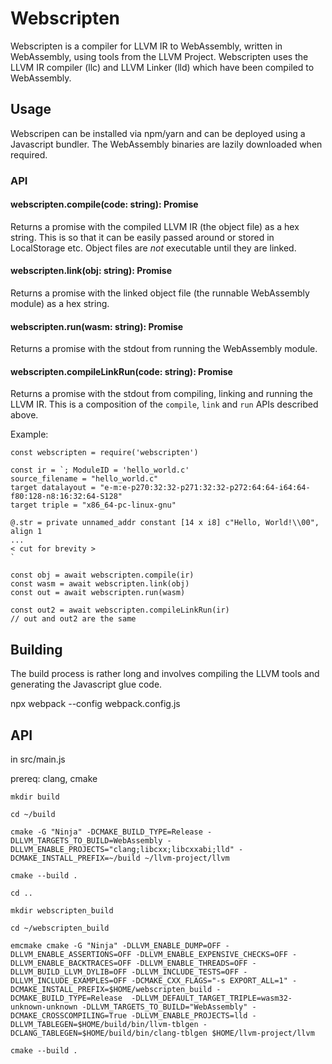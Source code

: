 # Webscripten
Webscripten is a compiler for LLVM IR to WebAssembly, written in WebAssembly, using tools from the LLVM Project.
Webscripten uses the LLVM IR compiler (llc) and LLVM Linker (lld) which have been compiled to WebAssembly.

## Usage
Webscripen can be installed via npm/yarn and can be deployed using a Javascript bundler. 
The WebAssembly binaries are lazily downloaded when required.

### API
#### webscripten.compile(code: string): Promise<string>
Returns a promise with the compiled LLVM IR (the object file) as a hex string.
This is so that it can be easily passed around or stored in LocalStorage etc.
Object files are *not* executable until they are linked.  

#### webscripten.link(obj: string): Promise<string>
Returns a promise with the linked object file (the runnable WebAssembly module) as a hex string.

#### webscripten.run(wasm: string): Promise<string>
Returns a promise with the stdout from running the WebAssembly module.

#### webscripten.compileLinkRun(code: string): Promise<string>
Returns a promise with the stdout from compiling, linking and running the LLVM IR.
This is a composition of the `compile`, `link` and `run` APIs described above.

Example:
```
const webscripten = require('webscripten')

const ir = `; ModuleID = 'hello_world.c'
source_filename = "hello_world.c"
target datalayout = "e-m:e-p270:32:32-p271:32:32-p272:64:64-i64:64-f80:128-n8:16:32:64-S128"
target triple = "x86_64-pc-linux-gnu"

@.str = private unnamed_addr constant [14 x i8] c"Hello, World!\\00", align 1
...
< cut for brevity >
`

const obj = await webscripten.compile(ir)
const wasm = await webscripten.link(obj)
const out = await webscripten.run(wasm)

const out2 = await webscripten.compileLinkRun(ir)
// out and out2 are the same
```

## Building

The build process is rather long and involves compiling the LLVM tools and generating the Javascript glue code.

npx webpack --config webpack.config.js

## API
in src/main.js

prereq: clang, cmake

```
mkdir build

cd ~/build

cmake -G "Ninja" -DCMAKE_BUILD_TYPE=Release -DLLVM_TARGETS_TO_BUILD=WebAssembly -DLLVM_ENABLE_PROJECTS="clang;libcxx;libcxxabi;lld" -DCMAKE_INSTALL_PREFIX=~/build ~/llvm-project/llvm 

cmake --build .

cd ..

mkdir webscripten_build

cd ~/webscripten_build

emcmake cmake -G "Ninja" -DLLVM_ENABLE_DUMP=OFF -DLLVM_ENABLE_ASSERTIONS=OFF -DLLVM_ENABLE_EXPENSIVE_CHECKS=OFF -DLLVM_ENABLE_BACKTRACES=OFF -DLLVM_ENABLE_THREADS=OFF -DLLVM_BUILD_LLVM_DYLIB=OFF -DLLVM_INCLUDE_TESTS=OFF -DLLVM_INCLUDE_EXAMPLES=OFF -DCMAKE_CXX_FLAGS="-s EXPORT_ALL=1" -DCMAKE_INSTALL_PREFIX=$HOME/webscripten_build -DCMAKE_BUILD_TYPE=Release  -DLLVM_DEFAULT_TARGET_TRIPLE=wasm32-unknown-unknown -DLLVM_TARGETS_TO_BUILD="WebAssembly" -DCMAKE_CROSSCOMPILING=True -DLLVM_ENABLE_PROJECTS=lld -DLLVM_TABLEGEN=$HOME/build/bin/llvm-tblgen -DCLANG_TABLEGEN=$HOME/build/bin/clang-tblgen $HOME/llvm-project/llvm

cmake --build .
```
